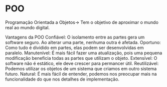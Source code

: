 # POO
Programação Orientada a Objetos-> Tem o objetivo de aproximar o mundo real ao mundo digital.

Vantagens da POO
Confiável: O isolamento entre as partes gera um software seguro. Ao alterar uma parte, nenhuma outra é afetada.
Oportuno: Como tudo é dividido em partes, elas podem ser desenvolvidas em paralelo.
Manutenível: É mais fácil fazer uma atualização, pois uma pequena modificação beneficia todas as partes que utilizam o objeto.
Extensível: O software não é estático, ele deve crescer para permancer útil.
Reutilizável: Podemos utilizar os objetos de um sistema que criamos em outro sistema futuro.
Natural: É mais fácil de entender, podemos nos preocupar mais na funcionalidade do que nos detalhes de implementação.
